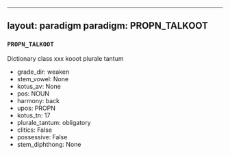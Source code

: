 
---
layout: paradigm
paradigm: PROPN_TALKOOT
---
### ` PROPN_TALKOOT `

Dictionary class xxx kooot plurale tantum
* grade_dir: weaken
* stem_vowel: None
* kotus_av: None
* pos: NOUN
* harmony: back
* upos: PROPN
* kotus_tn: 17
* plurale_tantum: obligatory
* clitics: False
* possessive: False
* stem_diphthong: None
